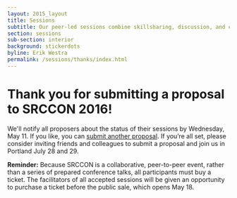 ```yaml
---
layout: 2015_layout
title: Sessions
subtitle: Our peer-led sessions combine skillsharing, discussion, and collaboration. Proposals are open through April 20!
section: sessions
sub-section: interior
background: stickerdots
byline: Erik Westra
permalink: /sessions/thanks/index.html
---
```

<h1>Thank you for submitting a proposal to SRCCON 2016!</h1>

We'll notify all proposers about the status of their sessions by Wednesday, May 11. If you like, you can [submit another proposal](/sessions/pitch). If you’re all set, please consider inviting friends and colleagues to submit a proposal and join us in Portland July 28 and 29.

**Reminder:** Because SRCCON is a collaborative, peer-to-peer event, rather than a series of prepared conference talks, all participants must buy a ticket. The facilitators of all accepted sessions will be given an opportunity to purchase a ticket before the public sale, which opens May 18.
